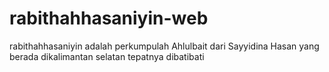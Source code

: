 # rabithahhasaniyin-web
rabithahhasaniyin adalah perkumpulah Ahlulbait dari Sayyidina Hasan yang berada dikalimantan selatan tepatnya dibatibati
